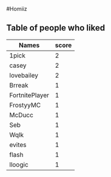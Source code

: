 #Homiiz
## Table of people who liked
Names | score
--- | ---
1pick | 2
casey | 2
lovebailey | 2
Brreak | 1
FortnitePlayer | 1
FrostyyMC | 1
McDucc | 1
Seb | 1
Wqlk | 1
evites | 1
flash | 1
lloogic | 1
